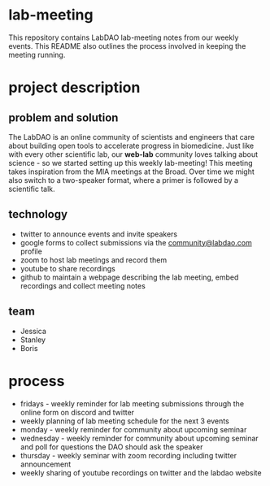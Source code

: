# lab-meeting
This repository contains LabDAO lab-meeting notes from our weekly events. This README also outlines the process involved in keeping the meeting running.

# project description
## problem and solution
The LabDAO is an online community of scientists and engineers that care about building open tools to accelerate progress in biomedicine. Just like with every other scientific lab, our **web-lab** community loves talking about science - so we started setting up this weekly lab-meeting! This meeting takes inspiration from the MIA meetings at the Broad. Over time we might also switch to a two-speaker format, where a primer is followed by a scientific talk.

## technology
* twitter to announce events and invite speakers
* google forms to collect submissions via the community@labdao.com profile
* zoom to host lab meetings and record them
* youtube to share recordings
* github to maintain a webpage describing the lab meeting, embed recordings and collect meeting notes

## team 
* Jessica
* Stanley
* Boris

# process
* fridays - weekly reminder for lab meeting submissions through the online form on discord and twitter
* weekly planning of lab meeting schedule for the next 3 events
* monday - weekly reminder for community about upcoming seminar
* wednesday - weekly reminder for community about upcoming seminar and poll for questions the DAO should ask the speaker
* thursday - weekly seminar with zoom recording including twitter announcement
* weekly sharing of youtube recordings on twitter and the labdao website
